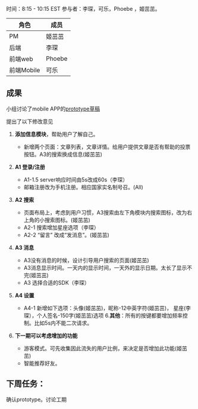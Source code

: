 时间：8:15 - 10:15 EST
参与者：李琛，可乐，Phoebe ，姬茁茁。 

|角色|成员|
|----|----|
|PM|姬茁茁|
|后端|李琛|
|前端web|Phoebe|
|前端Mobile|可乐|

## 成果
小组讨论了mobile APP的[prototype草稿](https://github.com/Jianyi-Ren/Aseland/tree/master/Document/Prototype/8.6%20Version%201.0) 

提出了以下修改意见

1. **添加信息模块**，帮助用户了解自己。
    - 新增两个页面：文章列表，文章详情。给用户提供文章是否有帮助的投票按钮。A3的搜索换成信息(姬茁茁)
2. **A1 登录/注册**
	- A1-1.5 server响应时间由5s改成60s（李琛）
	- 邮箱注册改为手机注册。相应国家实名制号召。(All)
3. **A2 搜索**
	- 页面布局上，考虑到用户习惯，A3搜索由左下角模块内搜索图标，改为右上角的小搜索图标。(姬茁茁)
	- A2-1 搜索增加星座选项（李琛）
    - A2-2 “留言” 改成“发消息”。(姬茁茁) 
4. **A3 消息**
	- A3没有消息的时候，设计引导用户搜索的页面(姬茁茁)
	- A3消息显示时间。一天内的显示时间，一天外的显示日期。太长了显示不完(姬茁茁)
	- A3 选择合适的SDK（李琛）
5. **A4 设置**
	- A4-1 新增如下选项：头像(姬茁茁)，昵称-12中英字符(姬茁茁)， 星座(李琛），个人签名-150字(姬茁茁)选项
6.**其他**：所有的按键都要增加频率控制。比如5s内不能二次请求。 

7. **下一期可以考虑增加的功能**
	- 游客模式。可先收集因此流失的用户比例，来决定是否增加此功能(姬茁茁)
	- 智能推荐好友。
 


## 下周任务：
确认prototype。讨论工期
